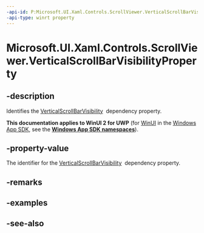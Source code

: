```yaml
---
-api-id: P:Microsoft.UI.Xaml.Controls.ScrollViewer.VerticalScrollBarVisibilityProperty
-api-type: winrt property
---
```


<!-- Property syntax
public Windows.UI.Xaml.DependencyProperty VerticalScrollBarVisibilityProperty { get; }
-->

# Microsoft.UI.Xaml.Controls.ScrollViewer.VerticalScrollBarVisibilityProperty

## -description
Identifies the [VerticalScrollBarVisibility](scrollviewer_verticalscrollbarvisibility.md)  dependency property.

**This documentation applies to WinUI 2 for UWP** (for [WinUI](/windows/apps/winui/winui3/) in the [Windows App SDK](/windows/apps/windows-app-sdk/), see the **[Windows App SDK namespaces](/windows/windows-app-sdk/api/winrt/)**).

## -property-value
The identifier for the [VerticalScrollBarVisibility](scrollviewer_verticalscrollbarvisibility.md)  dependency property.

## -remarks

## -examples

## -see-also
